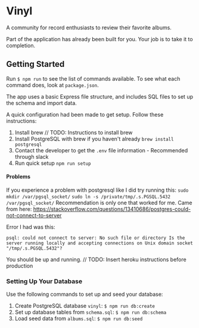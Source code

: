 # Vinyl

A community for record enthusiasts to review their favorite albums.

Part of the application has already been built for you. Your job is to take it to completion.

## Getting Started

Run `$ npm run` to see the list of commands available. To see what each command does, look at `package.json`.

The app uses a basic Express file structure, and includes SQL files to set up the schema and import data.

A quick configuration had been made to get setup. Follow these instructions:

1. Install brew // TODO: Instructions to install brew
1. Install PostgreSQL with brew if you haven't already `brew install postgresql`
1. Contact the developer to get the `.env` file information - Recommended through slack
1. Run quick setup `npm run setup`

#### Problems
If you experience a problem with postgresql like I did try running this:
`sudo mkdir /var/pgsql_socket/`
`sudo ln -s /private/tmp/.s.PGSQL.5432 /var/pgsql_socket/`
Recommendation is only one that worked for me. Came from here:
https://stackoverflow.com/questions/13410686/postgres-could-not-connect-to-server

Error I had was this:
```
psql: could not connect to server: No such file or directory Is the server running locally and accepting connections on Unix domain socket "/tmp/.s.PGSQL.5432"?
```

You should be up and running.
// TODO: Insert heroku instructions before production

### Setting Up Your Database

Use the following commands to set up and seed your database:

1. Create PostgreSQL database `vinyl`: `$ npm run db:create`
1. Set up database tables from `schema.sql`: `$ npm run db:schema`
1. Load seed data from `albums.sql`: `$ npm run db:seed`
